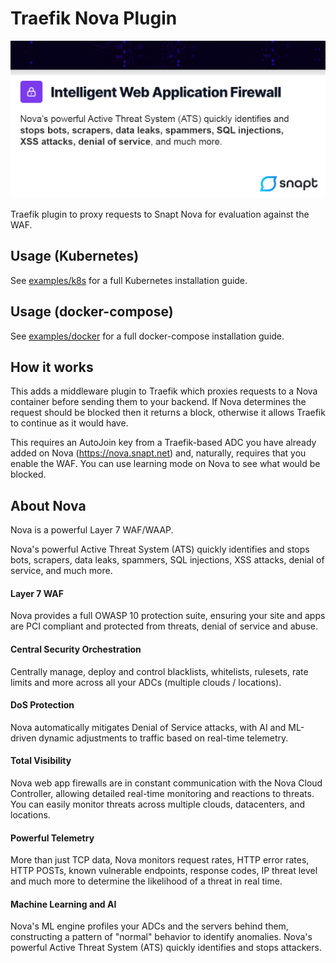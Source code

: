 # Traefik Nova Plugin

![Banner](./img/banner.png)

Traefik plugin to proxy requests to Snapt Nova for evaluation against the WAF. 


## Usage (Kubernetes)

See [examples/k8s](https://github.com/snapt/traefik-nova-plugin/tree/main/examples/k8s) for a full 
Kubernetes installation guide.

## Usage (docker-compose)

See [examples/docker](https://github.com/snapt/traefik-nova-plugin/tree/main/examples/docker) for a full 
docker-compose installation guide.



## How it works

This adds a middleware plugin to Traefik which proxies requests to a Nova container before 
sending them to your backend. If Nova determines the request should be blocked 
then it returns a block, otherwise it allows Traefik to continue as it would have.

This requires an AutoJoin key from a Traefik-based ADC you have already added 
on Nova (https://nova.snapt.net) and, naturally, requires that you enable the 
WAF. You can use learning mode on Nova to see what would be blocked. 



## About Nova

Nova is a powerful Layer 7 WAF/WAAP.

Nova's powerful Active Threat System (ATS) quickly identifies and stops bots, scrapers, data leaks, spammers, SQL injections, XSS attacks, denial of service, and much more.

#### Layer 7 WAF

Nova provides a full OWASP 10 protection suite, ensuring your site and apps are PCI compliant and protected from threats, denial of service and abuse.

#### Central Security Orchestration

Centrally manage, deploy and control blacklists, whitelists, rulesets, rate limits and more across all your ADCs (multiple clouds / locations).

#### DoS Protection

Nova automatically mitigates Denial of Service attacks, with AI and ML-driven dynamic adjustments to traffic based on real-time telemetry.

#### Total Visibility

Nova web app firewalls are in constant communication with the Nova Cloud Controller, allowing detailed real-time monitoring and reactions to threats. You can easily monitor threats across multiple clouds, datacenters, and locations.

#### Powerful Telemetry

More than just TCP data, Nova monitors request rates, HTTP error rates, HTTP POSTs, known vulnerable endpoints, response codes, IP threat level and much more to determine the likelihood of a threat in real time.

#### Machine Learning and AI

Nova's ML engine profiles your ADCs and the servers behind them, constructing a pattern of "normal" behavior to identify anomalies. Nova's powerful Active Threat System (ATS) quickly identifies and stops attackers.

